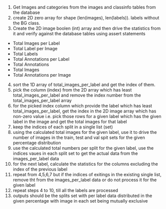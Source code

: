 1. Get Images and categories from the images and classinfo tables from the database
2. create 2D zero array for shape (len(images), len(labels)). labels without the BG class.
3. Create the 2D image boolen (int) array and then drive the statistics from it and verify against the database tables using assert statements
  * Total Images per Label
  * Total Label per Image
  * Total Labels
  * Total Annotations per Label
  * Total Annotations
  * Total Images
  * Total Annotations per Image
4. sort the 1D array of total_images_per_label and get the index of them.
5. pick the column (index) from the 2D array which has least total_images_per_label and remove the index number from the total_images_per_label array
6. for the picked index column which provide the label which has least total_images_per_label, get the index in the 2D image array which has non-zero value i.e. pick those rows for a given label which has the given label in the image and get the total images for that label
7. keep the indices of each split in a single list (set)
8. using the calculated total images for the given label, use it to drive the number of images in the train, test and val spit sets for the given percentage distribution
9. use the calculated total numbers per split for the given label, use the indices vaues in each split set to get the actual data from the images_per_label data
10. for the next label, calculate the statistics for the columns excluding the index of the previous label
10. repeat from 4,5,6,7 but if the indices of exitings in the existing single list, remove tht from the images_per_label data or do not process it for the given label
11. repeat steps 4 to 10, till all the labels are processed
12. outputs should be the splits set with per label data distributed in the given percentage with image in each set being mutually exclusive
